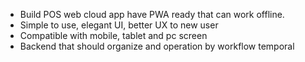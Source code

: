- Build POS web cloud app have  PWA ready that can  work  offline.
- Simple to use, elegant UI, better UX to new user
- Compatible with mobile, tablet and pc screen
- Backend that should organize and operation by workflow temporal

